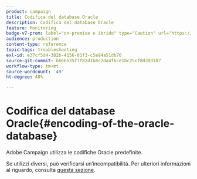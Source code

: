 ```yaml
---
product: campaign
title: Codifica del database Oracle
description: Codifica del database Oracle
feature: Monitoring
badge-v7-prem: label="on-premise e ibrido" type="Caution" url="https://experienceleague.adobe.com/docs/campaign-classic/using/installing-campaign-classic/architecture-and-hosting-models/hosting-models-lp/hosting-models.html?lang=it" tooltip="Applicabile solo alle distribuzioni on-premise e ibride"
audience: production
content-type: reference
topic-tags: troubleshooting
exl-id: e37cf5d4-382b-4156-81f3-c5e94a51db70
source-git-commit: b666535f7f82d1b8c2da4fbce1bc25cf8d39d187
workflow-type: tm+mt
source-wordcount: '49'
ht-degree: 48%

---
```


# Codifica del database Oracle{#encoding-of-the-oracle-database}



Adobe Campaign utilizza le codifiche Oracle predefinite.

Se utilizzi diversi, può verificarsi un’incompatibilità. Per ulteriori informazioni al riguardo, consulta [questa sezione](../../installation/using/database.md#oracle).
